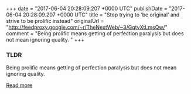 +++
date = "2017-06-04 20:28:09.207 +0000 UTC"
publishDate = "2017-06-04 20:28:09.207 +0000 UTC"
title = "Stop trying to ‘be original’ and strive to be prolific instead"
originalUrl = "http://feedproxy.google.com/~r/TheNextWeb/~3/GqtvXtLmsQw/"
comment = "Being prolific means getting of perfection paralysis but does not mean ignoring quality. "
+++

### TLDR

Being prolific means getting of perfection paralysis but does not mean ignoring quality.

[Read more](http://feedproxy.google.com/~r/TheNextWeb/~3/GqtvXtLmsQw/)

